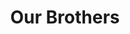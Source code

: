 ---
templateKey: 'actives'
path: /actives
image: ../img/home.png
title: Our Brothers
subheading: Meet the brothers of Theta Tau

intro:
  blurbs:
    - image: /img/brothers/eta/101.jpg
      text: >
        Tao Lu
      major: > 
        Materials Engineering
      year: >
        Class of 2022
    - image: /img/coffee-gear.png
      text: >
        We offer a small, but carefully curated selection of brewing gear and
        tools for every taste and experience level. No matter if you roast your
        own beans or just bought your first french press, you’ll find a gadget
        to fall in love with in our shop.
      major: > 
        Materials Engineering
      year: >
        Class of 2022
    - image: /img/tutorials.png
      text: >
        Love a great cup of coffee, but never knew how to make one? Bought a
        fancy new Chemex but have no clue how to use it? Don't worry, we’re here
        to help. You can schedule a custom 1-on-1 consultation with our baristas
        to learn anything you want to know about coffee roasting and brewing.
        Email us or call the store for details.
      major: > 
        Materials Engineering
      year: >
        Class of 2022
    - image: /img/meeting-space.png
      text: >
        We believe that good coffee has the power to bring people together.
        That’s why we decided to turn a corner of our shop into a cozy meeting
        space where you can hang out with fellow coffee lovers and learn about
        coffee making techniques. All of the artwork on display there is for
        sale. The full price you pay goes to the artist.
      major: > 
        Materials Engineering
      year: >
        Class of 2022

classes:
  eta:
    - image: ../img/brothers/eta/101.jpg
      text: >
        Tao
  lambda:
    - image: /img/home.png
      text: >
        Billy Chen
        Materials Engineering
        Class of 2022
---